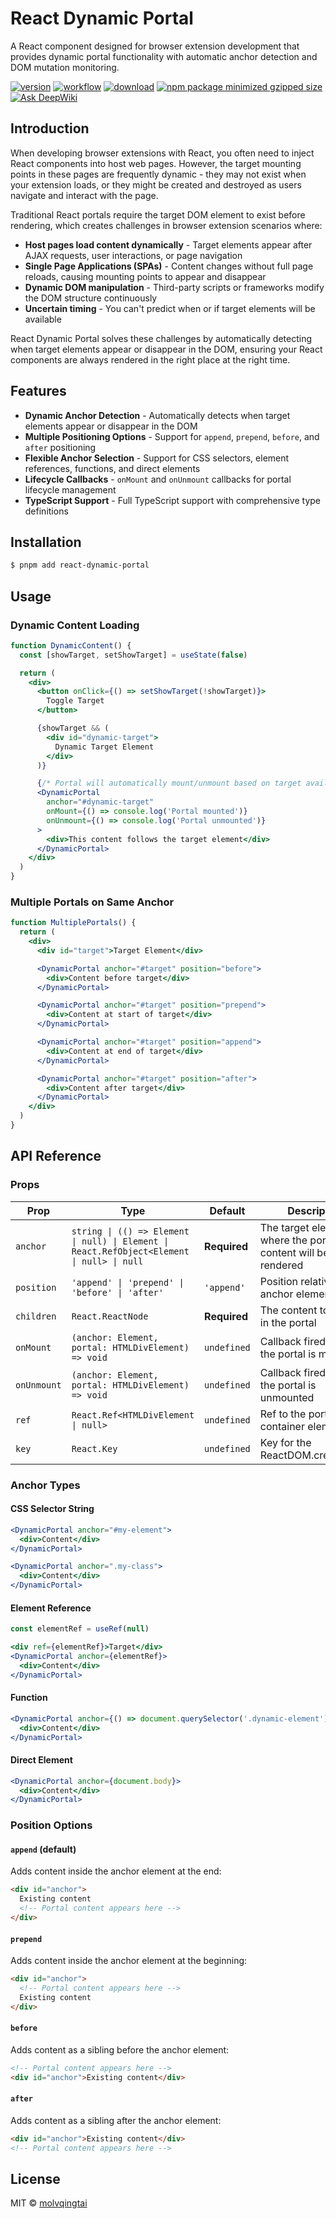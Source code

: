 # React Dynamic Portal

A React component designed for browser extension development that provides dynamic portal functionality with automatic anchor detection and DOM mutation monitoring.

[![version](https://img.shields.io/github/v/release/molvqingtai/react-dynamic-portal)](https://www.npmjs.com/package/react-dynamic-portal) [![workflow](https://github.com/molvqingtai/react-dynamic-portal/actions/workflows/ci.yml/badge.svg)](https://github.com/molvqingtai/react-dynamic-portal/actions) [![download](https://img.shields.io/npm/dt/react-dynamic-portal)](https://www.npmjs.com/package/react-dynamic-portal) [![npm package minimized gzipped size](https://img.shields.io/bundlejs/size/react-dynamic-portal)](https://www.npmjs.com/package/react-dynamic-portal) [![Ask DeepWiki](https://deepwiki.com/badge.svg)](https://deepwiki.com/molvqingtai/react-dynamic-portal)



## Introduction

When developing browser extensions with React, you often need to inject React components into host web pages. However, the target mounting points in these pages are frequently dynamic - they may not exist when your extension loads, or they might be created and destroyed as users navigate and interact with the page.

Traditional React portals require the target DOM element to exist before rendering, which creates challenges in browser extension scenarios where:

- **Host pages load content dynamically** - Target elements appear after AJAX requests, user interactions, or page navigation
- **Single Page Applications (SPAs)** - Content changes without full page reloads, causing mounting points to appear and disappear
- **Dynamic DOM manipulation** - Third-party scripts or frameworks modify the DOM structure continuously
- **Uncertain timing** - You can't predict when or if target elements will be available

React Dynamic Portal solves these challenges by automatically detecting when target elements appear or disappear in the DOM, ensuring your React components are always rendered in the right place at the right time.



## Features

- **Dynamic Anchor Detection** - Automatically detects when target elements appear or disappear in the DOM
- **Multiple Positioning Options** - Support for `append`, `prepend`, `before`, and `after` positioning
- **Flexible Anchor Selection** - Support for CSS selectors, element references, functions, and direct elements
- **Lifecycle Callbacks** - `onMount` and `onUnmount` callbacks for portal lifecycle management
- **TypeScript Support** - Full TypeScript support with comprehensive type definitions



## Installation

```bash
$ pnpm add react-dynamic-portal
```



## Usage

### Dynamic Content Loading

```jsx
function DynamicContent() {
  const [showTarget, setShowTarget] = useState(false)

  return (
    <div>
      <button onClick={() => setShowTarget(!showTarget)}>
        Toggle Target
      </button>

      {showTarget && (
        <div id="dynamic-target">
          Dynamic Target Element
        </div>
      )}

      {/* Portal will automatically mount/unmount based on target availability */}
      <DynamicPortal
        anchor="#dynamic-target"
        onMount={() => console.log('Portal mounted')}
        onUnmount={() => console.log('Portal unmounted')}
      >
        <div>This content follows the target element</div>
      </DynamicPortal>
    </div>
  )
}
```

### Multiple Portals on Same Anchor

```jsx
function MultiplePortals() {
  return (
    <div>
      <div id="target">Target Element</div>

      <DynamicPortal anchor="#target" position="before">
        <div>Content before target</div>
      </DynamicPortal>

      <DynamicPortal anchor="#target" position="prepend">
        <div>Content at start of target</div>
      </DynamicPortal>

      <DynamicPortal anchor="#target" position="append">
        <div>Content at end of target</div>
      </DynamicPortal>

      <DynamicPortal anchor="#target" position="after">
        <div>Content after target</div>
      </DynamicPortal>
    </div>
  )
}
```



## API Reference

### Props

| Prop | Type | Default | Description |
|------|------|---------|-------------|
| `anchor` | `string \| (() => Element \| null) \| Element \| React.RefObject<Element \| null> \| null` | **Required** | The target element where the portal content will be rendered |
| `position` | `'append' \| 'prepend' \| 'before' \| 'after'` | `'append'` | Position relative to the anchor element |
| `children` | `React.ReactNode` | **Required** | The content to render in the portal |
| `onMount` | `(anchor: Element, portal: HTMLDivElement) => void` | `undefined` | Callback fired when the portal is mounted |
| `onUnmount` | `(anchor: Element, portal: HTMLDivElement) => void` | `undefined` | Callback fired when the portal is unmounted |
| `ref` | `React.Ref<HTMLDivElement \| null>` | `undefined` | Ref to the portal container element |
| `key` | `React.Key` | `undefined` | Key for the ReactDOM.createPortal |

### Anchor Types

#### CSS Selector String
```jsx
<DynamicPortal anchor="#my-element">
  <div>Content</div>
</DynamicPortal>

<DynamicPortal anchor=".my-class">
  <div>Content</div>
</DynamicPortal>
```

#### Element Reference
```jsx
const elementRef = useRef(null)

<div ref={elementRef}>Target</div>
<DynamicPortal anchor={elementRef}>
  <div>Content</div>
</DynamicPortal>
```

#### Function
```jsx
<DynamicPortal anchor={() => document.querySelector('.dynamic-element')}>
  <div>Content</div>
</DynamicPortal>
```

#### Direct Element
```jsx
<DynamicPortal anchor={document.body}>
  <div>Content</div>
</DynamicPortal>
```

### Position Options

#### `append` (default)
Adds content inside the anchor element at the end:
```html
<div id="anchor">
  Existing content
  <!-- Portal content appears here -->
</div>
```

#### `prepend`
Adds content inside the anchor element at the beginning:
```html
<div id="anchor">
  <!-- Portal content appears here -->
  Existing content
</div>
```

#### `before`
Adds content as a sibling before the anchor element:
```html
<!-- Portal content appears here -->
<div id="anchor">Existing content</div>
```

#### `after`
Adds content as a sibling after the anchor element:
```html
<div id="anchor">Existing content</div>
<!-- Portal content appears here -->
```



## License

MIT © [molvqingtai](https://github.com/molvqingtai)
